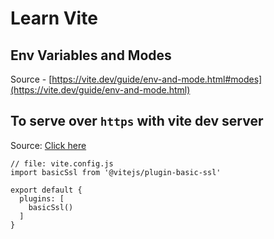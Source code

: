# Learn Vite

## Env Variables and Modes

Source - [https://vite.dev/guide/env-and-mode.html#modes](https://vite.dev/guide/env-and-mode.html)

## To serve over `https` with vite dev server

Source: [Click here](https://stackoverflow.com/a/72998216/10012446)

```
// file: vite.config.js
import basicSsl from '@vitejs/plugin-basic-ssl'

export default {
  plugins: [
    basicSsl()
  ]
}
```
